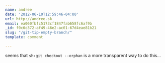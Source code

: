 ```yaml
---
name: andree
date: '2012-06-10T12:59:46-04:00'
url: http://andree.sk
email: ea060fbfc5173cf1847fab658fc6af9b
_id: f0c6c372-af49-46e2-ac01-67d4eae81b21
slug: "/git-tip-empty-branch/"
template: comment

---
```


seems that `sh›git checkout --orphan` is a more transparent way to do this...
